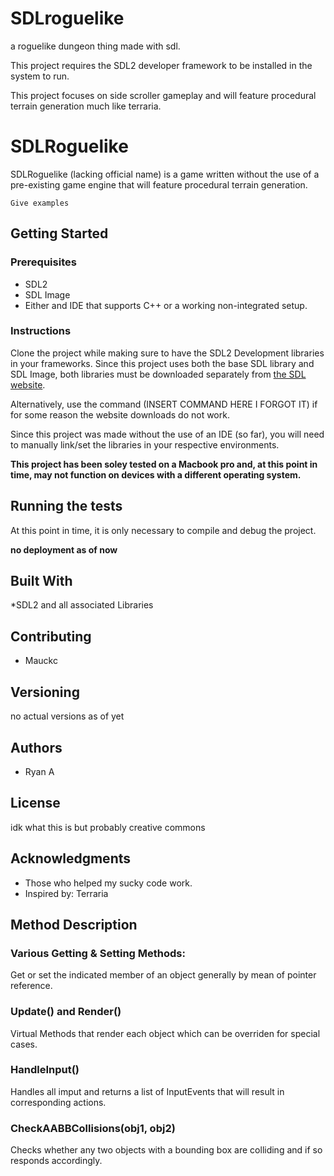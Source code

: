 # SDLroguelike
a roguelike dungeon thing made with sdl.


This project requires the SDL2 developer framework to be installed in the system to run.


This project focuses on side scroller gameplay and will feature procedural terrain generation much like terraria.


# SDLRoguelike

SDLRoguelike (lacking official name) is a game written without the use of a pre-existing game engine that will feature procedural terrain generation.




```
Give examples
```

## Getting Started

### Prerequisites

  - SDL2
  - SDL Image
  - Either and IDE that supports C++ or a working non-integrated setup.

### Instructions
Clone the project while making sure to have the SDL2 Development libraries in your frameworks. Since this project uses both the base SDL library and SDL Image, both libraries must be downloaded separately from [the SDL website](https://www.libsdl.org/download-2.0.php). 

Alternatively, use the command (INSERT COMMAND HERE I FORGOT IT) if for some reason the website downloads do not work.

Since this project was made without the use of an IDE (so far), you will need to manually link/set the libraries in your respective environments.

<b>This project has been soley tested on a Macbook pro and, at this point in time, may not function on devices with a different operating system.</b>

## Running the tests

At this point in time, it is only necessary to compile and debug the project.

 <b> no deployment as of now</b>

## Built With

*SDL2 and all associated Libraries

## Contributing

- Mauckc

## Versioning

no actual versions as of yet

## Authors

- Ryan A

## License

idk what this is but probably creative commons

## Acknowledgments
* Those who helped my sucky code work.
* Inspired by: Terraria


## Method Description

### Various Getting & Setting Methods:

Get or set the indicated member of an object generally by mean of pointer reference.

### Update() and Render() 

Virtual Methods that render each object which can be overriden for special cases.

### HandleInput() 

Handles all imput and returns a list of InputEvents that will result in corresponding actions.

### CheckAABBCollisions(obj1, obj2) 

Checks whether any two objects with a bounding box are colliding and if so responds accordingly.


